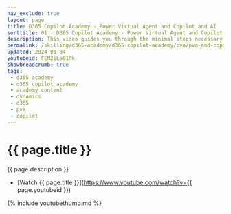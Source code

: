 ```yaml
---
nav_exclude: true
layout: page
title: D365 Copilot Academy - Power Virtual Agent and Copilot and AI
sorttitle: 01 - D365 Copilot Academy - Power Virtual Agent and Copilot and AI
description: This video guides you through the minimal steps necessary to get started quickly in creating and boosting a chatbot with expanded natural language understanding capabilities. Copilot in Power Virtual Agents is a new feature that leverages the latest generative AI capabilities. An author can simply state - allow a user to start planning an event, collect user’s email address and phone number, and let them choose the event type from wedding, corporate, and social event, and a dialog to do so will be instantly created, complete with trigger phrases, entities, variables, and appropriate branching.
permalink: /skilling/d365-academy/d365-copilot-academy/pva/pva-and-copilot
updated: 2024-01-04
youtubeid: FEM2iLaO1Pk
showbreadcrumb: true
tags: 
 - d365 academy
 - d365 copilot academy
 - academy content
 - dynamics
 - d365
 - pva
 - copilot
---
```


# {{ page.title }}

{{ page.description }}

* [Watch {{ page.title }}](https://www.youtube.com/watch?v={{ page.youtubeid }})

{% include youtubethumb.md %}
